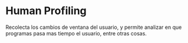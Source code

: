 # Human Profiling

Recolecta los cambios de ventana del usuario, y permite analizar en que programas pasa mas tiempo el usuario, entre otras cosas.
